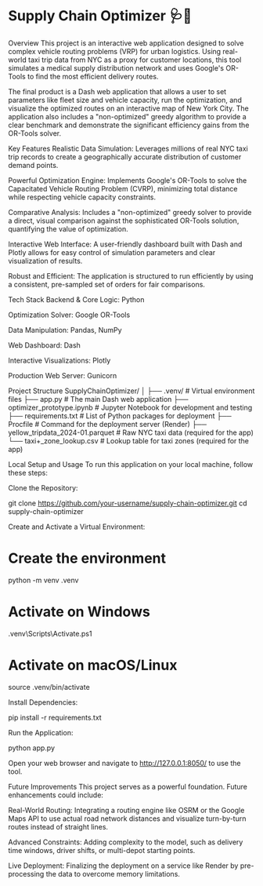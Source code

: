 # Supply Chain Optimizer 🩺🚚
Overview
This project is an interactive web application designed to solve complex vehicle routing problems (VRP) for urban logistics. Using real-world taxi trip data from NYC as a proxy for customer locations, this tool simulates a medical supply distribution network and uses Google's OR-Tools to find the most efficient delivery routes.

The final product is a Dash web application that allows a user to set parameters like fleet size and vehicle capacity, run the optimization, and visualize the optimized routes on an interactive map of New York City. The application also includes a "non-optimized" greedy algorithm to provide a clear benchmark and demonstrate the significant efficiency gains from the OR-Tools solver.

Key Features
Realistic Data Simulation: Leverages millions of real NYC taxi trip records to create a geographically accurate distribution of customer demand points.

Powerful Optimization Engine: Implements Google's OR-Tools to solve the Capacitated Vehicle Routing Problem (CVRP), minimizing total distance while respecting vehicle capacity constraints.

Comparative Analysis: Includes a "non-optimized" greedy solver to provide a direct, visual comparison against the sophisticated OR-Tools solution, quantifying the value of optimization.

Interactive Web Interface: A user-friendly dashboard built with Dash and Plotly allows for easy control of simulation parameters and clear visualization of results.

Robust and Efficient: The application is structured to run efficiently by using a consistent, pre-sampled set of orders for fair comparisons.

Tech Stack
Backend & Core Logic: Python

Optimization Solver: Google OR-Tools

Data Manipulation: Pandas, NumPy

Web Dashboard: Dash

Interactive Visualizations: Plotly

Production Web Server: Gunicorn

Project Structure
SupplyChainOptimizer/
│
├── .venv/                      # Virtual environment files
├── app.py                      # The main Dash web application
├── optimizer_prototype.ipynb   # Jupyter Notebook for development and testing
├── requirements.txt            # List of Python packages for deployment
├── Procfile                    # Command for the deployment server (Render)
├── yellow_tripdata_2024-01.parquet # Raw NYC taxi data (required for the app)
└── taxi+_zone_lookup.csv           # Lookup table for taxi zones (required for the app)

Local Setup and Usage
To run this application on your local machine, follow these steps:

Clone the Repository:

git clone https://github.com/your-username/supply-chain-optimizer.git
cd supply-chain-optimizer

Create and Activate a Virtual Environment:

# Create the environment
python -m venv .venv

# Activate on Windows
.venv\Scripts\Activate.ps1

# Activate on macOS/Linux
source .venv/bin/activate

Install Dependencies:

pip install -r requirements.txt

Run the Application:

python app.py

Open your web browser and navigate to http://127.0.0.1:8050/ to use the tool.

Future Improvements
This project serves as a powerful foundation. Future enhancements could include:

Real-World Routing: Integrating a routing engine like OSRM or the Google Maps API to use actual road network distances and visualize turn-by-turn routes instead of straight lines.

Advanced Constraints: Adding complexity to the model, such as delivery time windows, driver shifts, or multi-depot starting points.

Live Deployment: Finalizing the deployment on a service like Render by pre-processing the data to overcome memory limitations.
